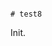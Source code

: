                                                                                                                                                                                                                                                                                                                                                                                                                                                                                                                                                                                                                                                                                                                # test8

Init.
